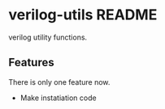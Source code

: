 # verilog-utils README

verilog utility functions.

## Features

There is only one feature now.
- Make instatiation code
